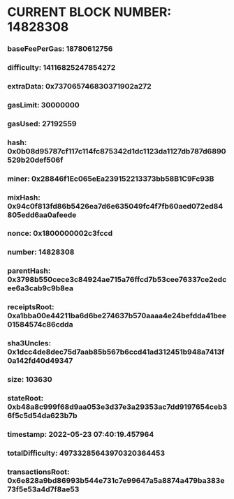 # CURRENT BLOCK NUMBER: 14828308

### baseFeePerGas: 18780612756
### difficulty: 14116825247854272
### extraData: 0x737065746830371902a272
### gasLimit: 30000000
### gasUsed: 27192559
### hash: 0x0b08d95787cf117c114fc875342d1dc1123da1127db787d6890529b20def506f
### miner: 0x28846f1Ec065eEa239152213373bb58B1C9Fc93B
### mixHash: 0x94c0f813fd86b5426ea7d6e635049fc4f7fb60aed072ed84805edd6aa0afeede
### nonce: 0x1800000002c3fccd
### number: 14828308
### parentHash: 0x3798b550cece3c84924ae715a76ffcd7b53cee76337ce2edcee6a3cab9c9b8ea
### receiptsRoot: 0xa1bba00e44211ba6d6be274637b570aaaa4e24befdda41bee01584574c86cdda
### sha3Uncles: 0x1dcc4de8dec75d7aab85b567b6ccd41ad312451b948a7413f0a142fd40d49347
### size: 103630
### stateRoot: 0xb48a8c999f68d9aa053e3d37e3a29353ac7dd9197654ceb36f5c5d54da623b7b
### timestamp: 2022-05-23 07:40:19.457964
### totalDifficulty: 49733285643970320364453
### transactionsRoot: 0x6e828a9bd86993b544e731c7e99647a5a8874a479ba383e73f5e53a4d7f8ae53
